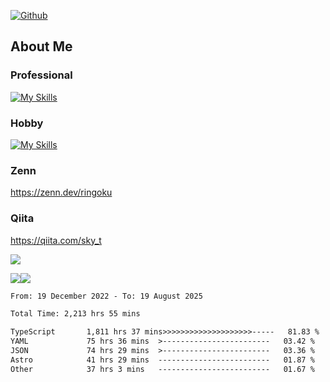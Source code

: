 [![Github](https://img.shields.io/github/followers/skyt-a?label=Follow&style=social)](https://github.com/skyt-a)

## About Me
### Professional
[![My Skills](https://skillicons.dev/icons?i=react,ts,js,nodejs,java,graphql,firebase,githubactions&theme=light)](https://skillicons.dev)
### Hobby
[![My Skills](https://skillicons.dev/icons?i=unity,rust,py&theme=light)](https://skillicons.dev)

### Zenn
https://zenn.dev/ringoku
### Qiita
https://qiita.com/sky_t


![](https://github-profile-summary-cards.vercel.app/api/cards/profile-details?username=skyt-a&theme=default)

![](https://github-profile-summary-cards.vercel.app/api/cards/repos-per-language?username=skyt-a&theme=default)![](https://github-profile-summary-cards.vercel.app/api/cards/stats?username=RinGoku&theme=default)

<!--START_SECTION:waka-->

```txt
From: 19 December 2022 - To: 19 August 2025

Total Time: 2,213 hrs 55 mins

TypeScript       1,811 hrs 37 mins>>>>>>>>>>>>>>>>>>>>-----   81.83 %
YAML             75 hrs 36 mins  >------------------------   03.42 %
JSON             74 hrs 29 mins  >------------------------   03.36 %
Astro            41 hrs 29 mins  -------------------------   01.87 %
Other            37 hrs 3 mins   -------------------------   01.67 %
```

<!--END_SECTION:waka-->
